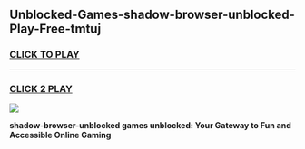 
## Unblocked-Games-shadow-browser-unblocked-Play-Free-tmtuj
<h3>
<a href="https://premium76.site?title=shadow-browser-unblocked&ref=20M">CLICK TO PLAY</a></h3>
<hr>

<h3>
<a href="https://premium76.site?title=shadow-browser-unblocked&ref=20M">CLICK 2 PLAY</a>
  
</h3>

<a href="https://premium76.site?title=shadow-browser-unblocked&ref=19M"><img src="https://clearcache.store/games.png"></a>


**shadow-browser-unblocked games unblocked: Your Gateway to Fun and Accessible Online Gaming**
